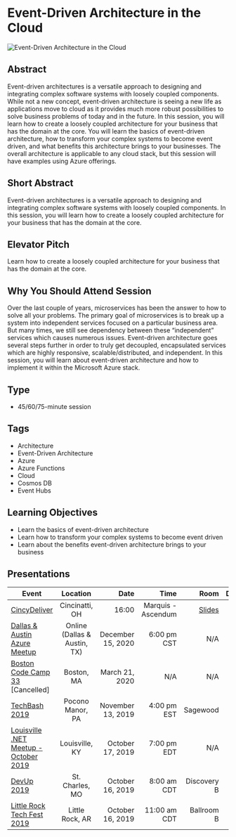 # Event-Driven Architecture in the Cloud

![Event-Driven Architecture in the Cloud](https://chadgreen.blob.core.windows.net/slides/Event%20Driven%20Architecture%20in%20the%20Cloud.jpg)

## Abstract
Event-driven architectures is a versatile approach to designing and integrating complex software systems with loosely coupled components.  While not a new concept, event-driven architecture is seeing a new life as applications move to cloud as it provides much more robust possibilities to solve business problems of today and in the future.  In this session, you will learn how to create a loosely coupled architecture for your business that has the domain at the core.  You will learn the basics of event-driven architecture, how to transform your complex systems to become event driven, and what benefits this architecture brings to your businesses.  The overall architecture is applicable to any cloud stack, but this session will have examples using Azure offerings.

## Short Abstract
Event-driven architectures is a versatile approach to designing and integrating complex software systems with loosely coupled components.  In this session, you will learn how to create a loosely coupled architecture for your business that has the domain at the core.

## Elevator Pitch
Learn how to create a loosely coupled architecture for your business that has the domain at the core.

## Why You Should Attend Session
Over the last couple of years, microservices has been the answer to how to solve all your problems.  The primary goal of microservices is to break up a system into independent services focused on a particular business area.  But many times, we still see dependency between these “independent” services which causes numerous issues.  Event-driven architecture goes several steps further in order to truly get decoupled, encapsulated services which are highly responsive, scalable/distributed, and independent. In this session, you will learn about event-driven architecture and how to implement it within the Microsoft Azure stack.

## Type
* 45/60/75-minute session

## Tags
* Architecture
* Event-Driven Architecture
* Azure
* Azure Functions
* Cloud
* Cosmos DB
* Event Hubs

## Learning Objectives
* Learn the basics of event-driven architecture
* Learn how to transform your complex systems to become event driven
* Learn about the benefits event-driven architecture brings to your business

## Presentations
| Event | Location | Date | Time | Room | Downloads |
|-----------|:-----------:|-----------:|-----------:|-----------:|-----------:|
| [CincyDeliver](https://www.cincydeliver.org/Sessions/Details/4237) | Cincinatti, OH | 16:00 | Marquis - Ascendum | [Slides](https://chadgreen.blob.core.windows.net/slides/EventDrivenArchictureInTheCloud-CincyDeliver.pdf) |
| [Dallas & Austin Azure Meetup](https://www.meetup.com/azureaustin/events/273440904/) | Online (Dallas & Austin, TX) | December 15, 2020 | 6:00 pm CST | N/A | [Slides](https://chadgreen.blob.core.windows.net/slides/Event-Driven%20Architecture%20in%20the%20Cloud%20-%20Dallas%20&%20Austin%20Azure%20Meetup.pdf) |
| [Boston Code Camp 33](https://www.bostoncodecamp.com/sessions#panel-body-16874) [Cancelled] | Boston, MA | March 21, 2020 | N/A | N/A | N/A |
| [TechBash 2019](https://techbash.com/sessions) | Pocono Manor, PA | November 13, 2019 | 4:00 pm EST | Sagewood | [Slides](https://chadgreen.blob.core.windows.net/slides/Event-Driven%20Architecture%20in%20the%20Cloud%20-%20TechBash.pdf) |
| [Louisville .NET Meetup - October 2019](https://www.meetup.com/Louisville-DotNet/events/264034194/) | Louisville, KY | October 17, 2019 | 7:00 pm EDT | N/A | [Slides](https://chadgreen.blob.core.windows.net/slides/Event-Driven%20Architecture%20in%20the%20Cloud%20-%20Louisville%20.NET.pdf) |
| [DevUp 2019](https://www.devupconf.org/sessions) | St. Charles, MO | October 16, 2019 | 8:00 am CDT | Discovery B | [Slides](https://chadgreen.blob.core.windows.net/slides/Event-Driven%20Architecture%20in%20the%20Cloud%20-%20DevUp.pdf) |
| [Little Rock Tech Fest 2019](http://www.lrtechfest.com/sessions/123738) | Little Rock, AR | October 16, 2019 | 11:00 am CDT | Ballroom B | [Slides](https://chadgreen.blob.core.windows.net/slides/Event-Driven%20Architecture%20in%20the%20Cloud%20-%20Little%20Rock%20Tech%20Fest.pdf) |